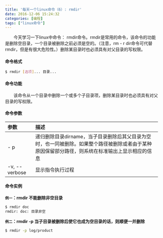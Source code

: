 ```yaml
---
title: '每天一个linux命令（6）: rmdir'
date: 2016-12-06 15:24:32
categories: [编程]
tags: ["linux命令"]
---
```

　　今天学习一下linux中命令： rmdir命令。rmdir是常用的命令，该命令的功能是删除空目录，一个目录被删除之前必须是空的。（注意，rm - r dir命令可代替rmdir，但是有很大危险性。）删除某目录时也必须具有对父目录的写权限。
<!--more -->
#### 命令格式
```bash
$ rmdir [选项]... 目录...
```
#### 命令功能
　　该命令从一个目录中删除一个或多个子目录项，删除某目录时也必须具有对父目录的写权限。
#### 命令参数
| 参数     | 描述     |
| :------------- | :------------- |
| - p       | 递归删除目录dirname，当子目录删除后其父目录为空时，也一同被删除。如果整个路径被删除或者由于某种原因保留部分路径，则系统在标准输出上显示相应的信息      |
| -v, --verbose      | 显示指令执行过程        |
#### 命令实例
**`例一`：rmdir 不能删除非空目录**
```bash
$ rmdir doc
rmdir: doc: 目录非空
```
**`例二`：rmdir -p 当子目录被删除后使它也成为空目录的话，则顺便一并删除**
```bash
$ rmdir -p log/product
```
